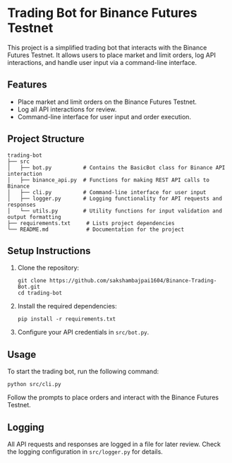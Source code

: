 # Trading Bot for Binance Futures Testnet

This project is a simplified trading bot that interacts with the Binance Futures Testnet. It allows users to place market and limit orders, log API interactions, and handle user input via a command-line interface.

## Features

- Place market and limit orders on the Binance Futures Testnet.
- Log all API interactions for review.
- Command-line interface for user input and order execution.

## Project Structure

```
trading-bot
├── src
│   ├── bot.py          # Contains the BasicBot class for Binance API interaction
│   ├── binance_api.py  # Functions for making REST API calls to Binance
│   ├── cli.py          # Command-line interface for user input
│   ├── logger.py       # Logging functionality for API requests and responses
│   └── utils.py        # Utility functions for input validation and output formatting
├── requirements.txt     # Lists project dependencies
└── README.md            # Documentation for the project
```

## Setup Instructions

1. Clone the repository:
   ```
   git clone https://github.com/sakshambajpai1604/Binance-Trading-Bot.git
   cd trading-bot
   ```

2. Install the required dependencies:
   ```
   pip install -r requirements.txt
   ```

3. Configure your API credentials in `src/bot.py`.

## Usage

To start the trading bot, run the following command:
```
python src/cli.py
```

Follow the prompts to place orders and interact with the Binance Futures Testnet.

## Logging

All API requests and responses are logged in a file for later review. Check the logging configuration in `src/logger.py` for details.

